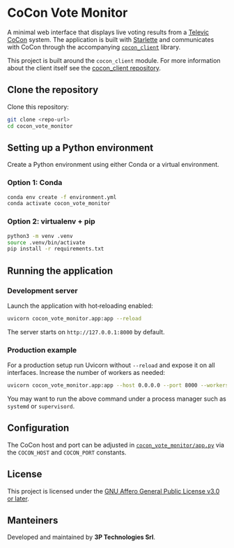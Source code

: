# CoCon Vote Monitor

A minimal web interface that displays live voting results from a [Televic CoCon](https://www.televic-conference.com/) system. The application is built with [Starlette](https://www.starlette.io/) and communicates with CoCon through the accompanying [`cocon_client`](https://github.com/MarcoMiano/cocon_client) library.

This project is built around the `cocon_client` module. For more information about the client itself see the [cocon_client repository](https://github.com/MarcoMiano/cocon_client).

## Clone the repository

Clone this repository:

```bash
git clone <repo-url>
cd cocon_vote_monitor
```

## Setting up a Python environment

Create a Python environment using either Conda or a virtual environment.

### Option 1: Conda

```bash
conda env create -f environment.yml
conda activate cocon_vote_monitor
```

### Option 2: virtualenv + pip

```bash
python3 -m venv .venv
source .venv/bin/activate
pip install -r requirements.txt
```

## Running the application

### Development server

Launch the application with hot‑reloading enabled:

```bash
uvicorn cocon_vote_monitor.app:app --reload
```

The server starts on `http://127.0.0.1:8000` by default.

### Production example

For a production setup run Uvicorn without `--reload` and expose it on all interfaces. Increase the number of workers as needed:

```bash
uvicorn cocon_vote_monitor.app:app --host 0.0.0.0 --port 8000 --workers 4
```

You may want to run the above command under a process manager such as `systemd` or `supervisord`.

## Configuration

The CoCon host and port can be adjusted in [`cocon_vote_monitor/app.py`](cocon_vote_monitor/app.py) via the `COCON_HOST` and `COCON_PORT` constants.

## License

This project is licensed under the [GNU Affero General Public License
v3.0 or later](https://www.gnu.org/licenses/agpl-3.0-standalone.html).

## Manteiners
Developed and maintained by **3P Technologies Srl**.